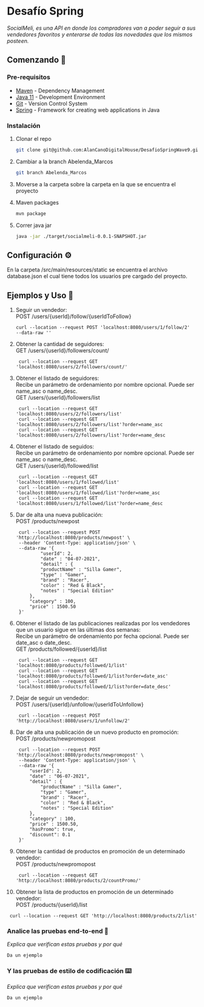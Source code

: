 # Desafío Spring

_SocialMeli, es una API en donde los compradores van a poder seguir a sus vendedores favoritos y enterarse de todas las novedades que los mismos posteen._

## Comenzando 🚀

### Pre-requisitos

* [Maven](https://maven.apache.org/) - Dependency Management
* [Java 11](https://www.oracle.com/co/java/technologies/javase-jdk11-downloads.html) -  Development Environment
* [Git](https://git-scm.com/) - Version Control System
* [Spring](https://spring.io/) - Framework for creating web applications in Java
### Instalación

1. Clonar el repo
   ```sh
   git clone git@github.com:AlanCanoDigitalHouse/DesafioSpringWave9.git
   ```
   
2. Cambiar a la branch Abelenda_Marcos
   ```sh
   git branch Abelenda_Marcos
   ```
3. Moverse a la carpeta sobre la carpeta en la que se encuentra el proyecto
   
4. Maven packages
   ```sh
   mvn package
   ```
5. Correr java jar
   ```sh
   java -jar ./target/socialmeli-0.0.1-SNAPSHOT.jar
   ```

## Configuración ⚙️
En la carpeta /src/main/resources/static se encuentra el archivo database.json el cual tiene todos los usuarios pre cargado del proyecto.
## Ejemplos y Uso 📖

1. Seguir un vendedor: \
   POST /users/{userId}/follow/{userIdToFollow}
   ```
   curl --location --request POST 'localhost:8080/users/1/follow/2' 
   --data-raw ''
   ```
2. Obtener la cantidad de seguidores: \
   GET /users/{userId}/followers/count/
   ```
    curl --location --request GET 'localhost:8080/users/2/followers/count/'
   ```
3. Obtener el listado de seguidores: \
   Recibe un parámetro de ordenamiento por nombre opcional. Puede ser name_asc o name_desc. \
   GET /users/{userId}/followers/list
   ```
    curl --location --request GET 'localhost:8080/users/2/followers/list'
    curl --location --request GET 'localhost:8080/users/2/followers/list'?order=name_asc
    curl --location --request GET 'localhost:8080/users/2/followers/list'?order=name_desc
   ```
4. Obtener el listado de seguidos: \
   Recibe un parámetro de ordenamiento por nombre opcional. Puede ser name_asc o name_desc. \
   GET /users/{userId}/followed/list
   ```
    curl --location --request GET 'localhost:8080/users/1/followed/list'
    curl --location --request GET 'localhost:8080/users/1/followed/list'?order=name_asc
    curl --location --request GET 'localhost:8080/users/1/followed/list'?order=name_desc
   ```
5. Dar de alta una nueva publicación: \
   POST /products/newpost
   ```
    curl --location --request POST 'http://localhost:8080/products/newpost' \
    --header 'Content-Type: application/json' \
    --data-raw '{
            "userId": 2,
            "date" : "04-07-2021",
            "detail" : {
            "productName" : "Silla Gamer",
            "type" : "Gamer",
            "brand" : "Racer",
            "color" : "Red & Black",
            "notes" : "Special Edition"
        },
        "category" : 100,
        "price" : 1500.50
    }'
   ```
6. Obtener el listado de las publicaciones realizadas por los vendedores que un usuario sigue en las últimas dos semanas: \
   Recibe un parámetro de ordenamiento por fecha opcional. Puede ser date_asc o date_desc. \
   GET /products/followed/{userId}/list
   ```
    curl --location --request GET 'localhost:8080/products/followed/1/list'
    curl --location --request GET 'localhost:8080/products/followed/1/list?order=date_asc'
    curl --location --request GET 'localhost:8080/products/followed/1/list?order=date_desc'
   ```   
7. Dejar de seguir un vendedor: \
   POST /users/{userId}/unfollow/{userIdToUnfollow}
   ```
    curl --location --request POST 'http://localhost:8080/users/1/unfollow/2'
   ``` 
8. Dar de alta una publicación de un nuevo producto en promoción: \
   POST /products/newpromopost
   ```
    curl --location --request POST 'http://localhost:8080/products/newpromopost' \
    --header 'Content-Type: application/json' \
    --data-raw '{
        "userId": 2,
        "date" : "06-07-2021",
        "detail" : {
            "productName" : "Silla Gamer",
            "type" : "Gamer",
            "brand" : "Racer",
            "color" : "Red & Black",
            "notes" : "Special Edition"
        },
        "category" : 100,
        "price" : 1500.50,
        "hasPromo": true,
        "discount": 0.1
    }'
   ``` 
9. Obtener la cantidad de productos en promoción de un determinado vendedor: \
   POST /products/newpromopost
   ```
    curl --location --request GET 'http://localhost:8080/products/2/countPromo/'
   ``` 
10. Obtener la lista de productos en promoción de un determinado vendedor: \
    POST /products/{userId}/list
   ```
    curl --location --request GET 'http://localhost:8080/products/2/list'
   ``` 

### Analice las pruebas end-to-end 🔩

_Explica que verifican estas pruebas y por qué_

```
Da un ejemplo
```

### Y las pruebas de estilo de codificación ⌨️

_Explica que verifican estas pruebas y por qué_

```
Da un ejemplo
```
